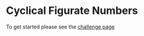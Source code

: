# Cyclical Figurate Numbers

To get started please see the [challenge page](https://projecteuler.net/problem=61)
